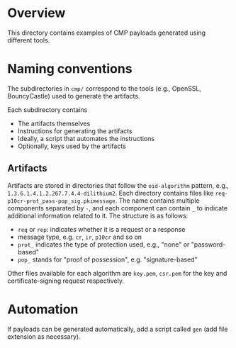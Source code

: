 # Overview
This directory contains examples of CMP payloads generated using different tools.

# Naming conventions
The subdirectories in `cmp/` correspond to the tools (e.g., OpenSSL, BouncyCastle) used to generate the artifacts.

Each subdirectory contains
- The artifacts themselves
- Instructions for generating the artifacts
- Ideally, a script that automates the instructions
- Optionally, keys used by the artifacts


## Artifacts
Artifacts are stored in directories that follow the `oid-algorithm` pattern, e.g., `1.3.6.1.4.1.2.267.7.4.4-dilithium2`.
Each directory contains files like `req-p10cr-prot_pass-pop_sig.pkimessage`. The name contains multiple components separated by `-`, and each component can contain `_` to indicate additional information related to it. The structure is as follows:

- `req` or `rep`: indicates whether it is a request or a response
- message type, e.g. `cr`, `ir`, `p10cr` and so on
- `prot_` indicates the type of protection used, e.g., "none" or "password-based"
- `pop_` stands for "proof of possession", e.g. "signature-based"

Other files available for each algorithm are `key.pem`, `csr.pem` for the key and certificate-signing request respectively.

# Automation
If payloads can be generated automatically, add a script called `gen` (add file extension as necessary).
